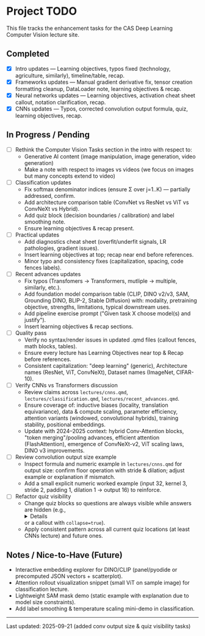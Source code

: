# Project TODO

This file tracks the enhancement tasks for the CAS Deep Learning Computer Vision lecture site.

## Completed

- [x] Intro updates — Learning objectives, typos fixed (technology, agriculture, similarly), timeline/table, recap.
- [x] Frameworks updates — Manual gradient derivative fix, tensor creation formatting cleanup, DataLoader note, learning objectives & recap.
- [x] Neural networks updates — Learning objectives, activation cheat sheet callout, notation clarification, recap.
- [x] CNNs updates — Typos, corrected convolution output formula, quiz, learning objectives, recap.

## In Progress / Pending

- [ ] Rethink the Computer Vision Tasks section in the intro with respect to:
  - Generative AI content (image manipulation, image generation, video generation)
  - Make a note with respect to images vs videos (we focus on images but many concepts extend to video)
- [ ] Classification updates
  - Fix softmax denominator indices (ensure Σ over j=1..K) — partially addressed, confirm.
  - Add architecture comparison table (ConvNet vs ResNet vs ViT vs ConvNeXt vs Hybrid).
  - Add quiz block (decision boundaries / calibration) and label smoothing note.
  - Ensure learning objectives & recap present.
- [ ] Practical updates
  - Add diagnostics cheat sheet (overfit/underfit signals, LR pathologies, gradient issues).
  - Insert learning objectives at top; recap near end before references.
  - Minor typo and consistency fixes (capitalization, spacing, code fences labels).
- [ ] Recent advances updates
  - Fix typos (Transfomers → Transformers, mutliple → multiple, similarly, etc.).
  - Add foundation model comparison table (CLIP, DINO v2/v3, SAM, Grounding DINO, BLIP-2, Stable Diffusion) with: modality, pretraining objective, strengths, limitations, typical downstream uses.
  - Add pipeline exercise prompt ("Given task X choose model(s) and justify").
  - Insert learning objectives & recap sections.
- [ ] Quality pass
  - Verify no syntax/render issues in updated .qmd files (callout fences, math blocks, tables).
  - Ensure every lecture has Learning Objectives near top & Recap before references.
  - Consistent capitalization: "deep learning" (generic), Architecture names (ResNet, ViT, ConvNeXt), Dataset names (ImageNet, CIFAR-10).
- [ ] Verify CNNs vs Transformers discussion
  - Review claims across `lectures/cnns.qmd`, `lectures/classification.qmd`, `lectures/recent_advances.qmd`.
  - Ensure coverage of: inductive biases (locality, translation equivariance), data & compute scaling, parameter efficiency, attention variants (windowed, convolutional hybrids), training stability, positional embeddings.
  - Update with 2024–2025 context: hybrid Conv-Attention blocks, "token merging"/pooling advances, efficient attention (FlashAttention), emergence of ConvNeXt-v2, ViT scaling laws, DINO v3 improvements.
- [ ] Review convolution output size example
  - Inspect formula and numeric example in `lectures/cnns.qmd` for output size: confirm floor operation with stride & dilation; adjust example or explanation if mismatch.
  - Add a small explicit numeric worked example (input 32, kernel 3, stride 2, padding 1, dilation 1 → output 16) to reinforce.
- [ ] Refactor quiz visibility
  - Change quiz blocks so questions are always visible while answers are hidden (e.g., <details>Answer</details> or a callout with `collapse=true`).
  - Apply consistent pattern across all current quiz locations (at least CNNs lecture) and future ones.

## Notes / Nice-to-Have (Future)

- Interactive embedding explorer for DINO/CLIP (panel/pyodide or precomputed JSON vectors + scatterplot).
- Attention rollout visualization snippet (small ViT on sample image) for classification lecture.
- Lightweight SAM mask demo (static example with explanation due to model size constraints).
- Add label smoothing & temperature scaling mini-demo in classification.

______________________________________________________________________

Last updated: 2025-09-21 (added conv output size & quiz visibility tasks)
